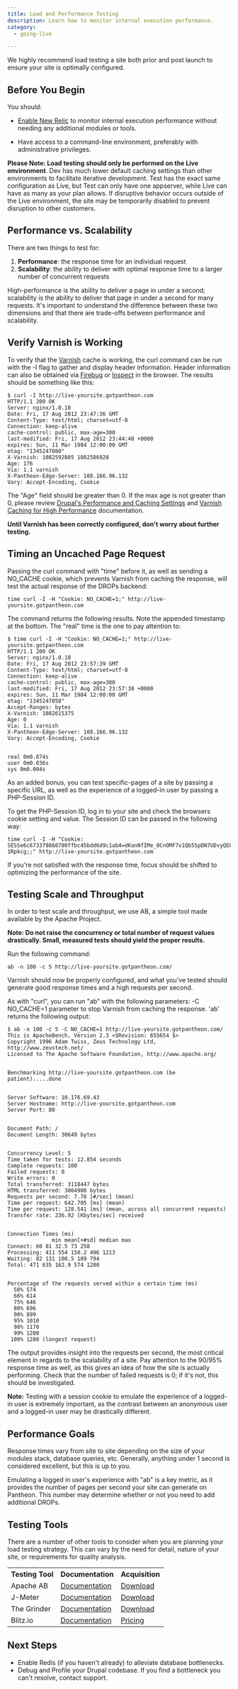 ```yaml
---
title: Load and Performance Testing
description: Learn how to monitor internal execution performance.
category:
  - going-live

---
```


We highly recommend load testing a site both prior and post launch to ensure your site is optimally configured.

## Before You Begin


You should: 
- [Enable New Relic](/docs/articles/sites/newrelic/new-relic-performance-analysis) to monitor internal execution performance without needing any additional modules or tools.  

- Have access to a command-line environment, preferably with administrative privileges.  

**Please Note: Load testing should only be performed on the Live environment**. Dev has much lower default caching settings than other environments to facilitate iterative development. Test has the exact same configuration as Live, but Test can only have one appserver, while Live can have as many as your plan allows. If disruptive behavior occurs outside of the Live environment, the site may be temporarily disabled to prevent disruption to other customers.

## Performance vs. Scalability

There are two things to test for:

1. **Performance**: the response time for an individual request
2. **Scalability**: the ability to deliver with optimal response time to a larger number of concurrent requests

High-performance is the ability to deliver a page in under a second; scalability is the ability to deliver that page in under a second for many requests. It's important to understand the difference between these two dimensions and that there are trade-offs between performance and scalability.

## Verify Varnish is Working

To verify that the [Varnish](/docs/articles/architecture/edge/varnish) cache is working, the curl command can be run with the -I flag to gather and display header information. Header information can also be obtained via [Firebug](http://en.wikipedia.org/wiki/Firebug_(software)) or [Inspect](http://en.wikipedia.org/wiki/Google_Chrome) in the browser. The results should be something like this:


    $ curl -I http://live-yoursite.gotpantheon.com
    HTTP/1.1 200 OK
    Server: nginx/1.0.10
    Date: Fri, 17 Aug 2012 23:47:36 GMT
    Content-Type: text/html; charset=utf-8
    Connection: keep-alive
    cache-control: public, max-age=300
    last-modified: Fri, 17 Aug 2012 23:44:40 +0000
    expires: Sun, 11 Mar 1984 12:00:00 GMT
    etag: "1345247080"
    X-Varnish: 1082592805 1082586928
    Age: 176
    Via: 1.1 varnish
    X-Pantheon-Edge-Server: 108.166.96.132
    Vary: Accept-Encoding, Cookie

The "Age" field should be greater than 0. If the max age is not greater than 0, please review  [Drupal's Performance and Caching Settings](/docs/articles/drupal/drupal-s-performance-and-caching-settings#drupal-s-performance-settings) and [Varnish Caching for High Performance](/docs/articles/architecture/edge/varnish) documentation.

**Until Varnish has been correctly configured, don't worry about further testing.**

## Timing an Uncached Page Request

Passing the curl command with "time" before it, as well as sending a NO\_CACHE cookie, which prevents Varnish from caching the response, will test the actual response of the DROPs backend:

    time curl -I -H "Cookie: NO_CACHE=1;" http://live-yoursite.gotpantheon.com

The command returns the following results. Note the appended timestamp at the bottom. The "real" time is the one to pay attention to:

    $ time curl -I -H "Cookie: NO_CACHE=1;" http://live-yoursite.gotpantheon.com
    HTTP/1.1 200 OK
    Server: nginx/1.0.10
    Date: Fri, 17 Aug 2012 23:57:39 GMT
    Content-Type: text/html; charset=utf-8
    Connection: keep-alive
    cache-control: public, max-age=300
    last-modified: Fri, 17 Aug 2012 23:57:38 +0000
    expires: Sun, 11 Mar 1984 12:00:00 GMT
    etag: "1345247858"
    Accept-Ranges: bytes
    X-Varnish: 1082615375
    Age: 0
    Via: 1.1 varnish
    X-Pantheon-Edge-Server: 108.166.96.132
    Vary: Accept-Encoding, Cookie


    real 0m0.874s
    user 0m0.036s
    sys 0m0.004s

As an added bonus, you can test specific-pages of a site by passing a specific URL, as well as the experience of a logged-in user by passing a PHP-Session ID. 

To get the PHP-Session ID, log in to your site and check the browsers cookie setting and value. The Session ID can be passed in the following way:

    time curl -I -H "Cookie: SESSe6c673379860780ffbc45bdd6d9c1ab4=dKanNfIMe_0CnOMF7v1Qb5SpDN7UDvyQE8um-1Rpkcg;;" http://live-yoursite.gotpantheon.com

If you're not satisfied with the response time, focus should be shifted to optimizing the performance of the site.

## Testing Scale and Throughput

In order to test scale and throughput, we use AB, a simple tool made available by the Apache Project.

**Note: Do not raise the concurrency or total number of request values drastically. Small, measured tests should yield the proper results.**

Run the following command:

    ab -n 100 -c 5 http://live-yoursite.gotpantheon.com/

Varnish should now be properly configured, and what you've tested should generate good response times and a high requests per second.

As with "curl", you can run "ab" with the following parameters: -C NO\_CACHE=1 parameter to stop Varnish from caching the response. 'ab' returns the following output:

    $ ab -n 100 -c 5 -C NO_CACHE=1 http://live-yoursite.gotpantheon.com/
    This is ApacheBench, Version 2.3 <$Revision: 655654 $>
    Copyright 1996 Adam Twiss, Zeus Technology Ltd, http://www.zeustech.net/
    Licensed to The Apache Software Foundation, http://www.apache.org/


    Benchmarking http://live-yoursite.gotpantheon.com (be patient).....done


    Server Software: 10.176.69.43
    Server Hostname: http://live-yoursite.gotpantheon.com
    Server Port: 80


    Document Path: /
    Document Length: 30649 bytes


    Concurrency Level: 5
    Time taken for tests: 12.854 seconds
    Complete requests: 100
    Failed requests: 0
    Write errors: 0
    Total transferred: 3118447 bytes
    HTML transferred: 3064900 bytes
    Requests per second: 7.78 [#/sec] (mean)
    Time per request: 642.705 [ms] (mean)
    Time per request: 128.541 [ms] (mean, across all concurrent requests)
    Transfer rate: 236.92 [Kbytes/sec] received


    Connection Times (ms)
                  min mean[+#sd] median max
    Connect: 60 81 32.5 73 258
    Processing: 411 554 150.2 496 1213
    Waiting: 82 131 100.5 109 794
    Total: 471 635 162.9 574 1280


    Percentage of the requests served within a certain time (ms)
      50% 574
      66% 614
      75% 646
      80% 696
      90% 899
      95% 1010
      98% 1170
      99% 1280
     100% 1280 (longest request)

The output provides insight into the requests per second, the most critical element in regards to the scalability of a site. Pay attention to the 90/95% response time as well, as this gives an idea of how the site is actually performing. Check that the number of failed requests is 0; if it's not, this should be investigated.

**Note:** Testing with a session cookie to emulate the experience of a logged-in user is extremely important, as the contrast between an anonymous user and a logged-in user may be drastically different. 

## Performance Goals

Response times vary from site to site depending on the size of your modules stack, database queries, etc. Generally, anything under 1 second is considered excellent, but this is up to you.

Emulating a logged in user's experience with "ab" is a key metric, as it provides the number of pages per second your site can generate on Pantheon. This number may determine whether or not you need to add additional DROPs.

## Testing Tools

There are a number of other tools to consider when you are planning your load testing strategy. This can vary by the need for detail, nature of your site, or requirements for quality analysis.

<table class=table>
<tbody>
		<tr>
			<th>Testing Tool</th>
			<th>Documentation</th>
			<th>Acquisition</th>
		</tr>
		<tr>
			<td>Apache AB</td>
			<td><a href="http://httpd.apache.org/docs/2.2/programs/ab.html">Documentation</a></td>
			<td><a href="http://httpd.apache.org/download.cgi">Download</a></td>
		</tr>
		<tr class="tr_class1">
			<td>J-Meter</td>
			<td><a href="http://jmeter.apache.org/usermanual/index.html">Documentation</a></td>
			<td><a href="http://jmeter.apache.org/download_jmeter.cgi">Download</a></td>
		</tr>
		<tr>
			<td>The Grinder</td>
			<td><a href="http://grinder.sourceforge.net">Documentation</a></td>
			<td><a href="http://grinder.sourceforge.net/download.html">Download</a></td>
		</tr>
		<tr>
			<td>Blitz.io</td>
			<td><a href="http://blitz.io/docs/">Documentation</a></td>
			<td><a href="https://secure.blitz.io/pricing">Pricing</a></td>
		</tr>
	</tbody>
	</table>
	
## Next Steps

- Enable Redis (if you haven't already) to alleviate database bottlenecks.
- Debug and Profile your Drupal codebase. If you find a bottleneck you can't resolve, contact support.
